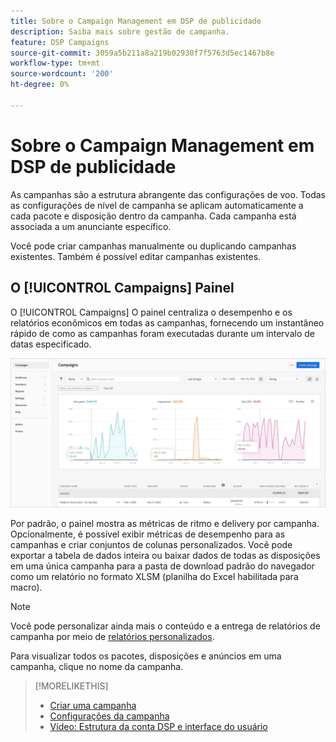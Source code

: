 ```yaml
---
title: Sobre o Campaign Management em DSP de publicidade
description: Saiba mais sobre gestão de campanha.
feature: DSP Campaigns
source-git-commit: 3059a5b211a8a219b02930f7f5763d5ec1467b8e
workflow-type: tm+mt
source-wordcount: '200'
ht-degree: 0%

---
```


# Sobre o Campaign Management em DSP de publicidade

As campanhas são a estrutura abrangente das configurações de voo. Todas as configurações de nível de campanha se aplicam automaticamente a cada pacote e disposição dentro da campanha. Cada campanha está associada a um anunciante específico.

Você pode criar campanhas manualmente ou duplicando campanhas existentes. Também é possível editar campanhas existentes.

## O [!UICONTROL Campaigns] Painel

<!-- standardize on "dashboard" or "view" -->
O [!UICONTROL Campaigns] O painel centraliza o desempenho e os relatórios econômicos em todas as campanhas, fornecendo um instantâneo rápido de como as campanhas foram executadas durante um intervalo de datas especificado.

![Painel de campanhas](/help/dsp/assets/campaign-dashboard.png)

Por padrão, o painel mostra as métricas de ritmo e delivery por campanha. Opcionalmente, é possível exibir métricas de desempenho para as campanhas e criar conjuntos de colunas personalizados. Você pode exportar a tabela de dados inteira ou baixar dados de todas as disposições em uma única campanha para a pasta de download padrão do navegador como um relatório no formato XLSM (planilha do Excel habilitada para macro).

>[!NOTE]
>
>Você pode personalizar ainda mais o conteúdo e a entrega de relatórios de campanha por meio de [relatórios personalizados](/help/dsp/reports/report-about.md).

Para visualizar todos os pacotes, disposições e anúncios em uma campanha, clique no nome da campanha.

>[!MORELIKETHIS]
>
>* [Criar uma campanha](campaign-create.md)
>* [Configurações da campanha](campaign-settings.md)
>* [Vídeo: Estrutura da conta DSP e interface do usuário](https://experienceleague.adobe.com/docs/advertising-cloud-learn/tutorials/dsp/ui.html)

